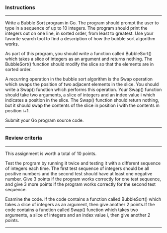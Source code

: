 ### Instructions

---

Write a Bubble Sort program in Go. The program
should prompt the user to type in a sequence of up to 10 integers. The program
should print the integers out on one line, in sorted order, from least to
greatest. Use your favorite search tool to find a description of how the bubble
sort algorithm works.

As part of this program, you should write a
function called BubbleSort() which
takes a slice of integers as an argument and returns nothing. The BubbleSort() function should modify the slice so that the elements are in sorted
order.

A recurring operation in the bubble sort algorithm is
the Swap operation which swaps the position of two adjacent elements in the
slice. You should write a Swap() function which performs this operation. Your Swap()
function should take two arguments, a slice of integers and an index value i which
indicates a position in the slice. The Swap() function should return nothing, but it should swap
the contents of the slice in position i with the contents in position i+1.

Submit your Go program source code.

---

### Review criteria

---

This assignment is worth a total of 10 points.

Test the program by running it twice and
testing it with a different sequence of integers each time. The first test
sequence of integers should be all positive numbers and the second test should
have at least one negative number. Give 3 points if the program works correctly
for one test sequence, and give 3 more points if the program works correctly
for the second test sequence.

Examine the code. If the code contains a function
called BubbleSort() which takes a slice of integers as an argument, then
give another 2 points.If the code
contains a function called Swap() function which takes two arguments, a slice of
integers and an index value i, then give another 2 points.

---
